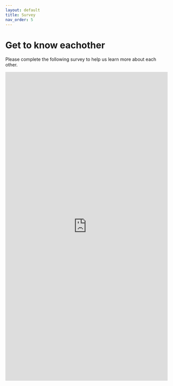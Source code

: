 ```yaml
---
layout: default
title: Survey
nav_order: 5
---
```

# Get to know eachother
Please complete the following survey to help us learn more about each other. 

<iframe width="640px" height= "960px" src= "https://forms.office.com/Pages/ResponsePage.aspx?id=w3rKC7b8_U6J623pdgPPIV4uFkjAW6tPvCST6XTNo55URVBVNVhaWjhXMTNQNUw0WVlSTk5NTzNETS4u&embed=true" frameborder= "0" marginwidth= "0" marginheight= "0" style= "border: none; max-width:100%; max-height:100vh" allowfullscreen webkitallowfullscreen mozallowfullscreen msallowfullscreen> </iframe>